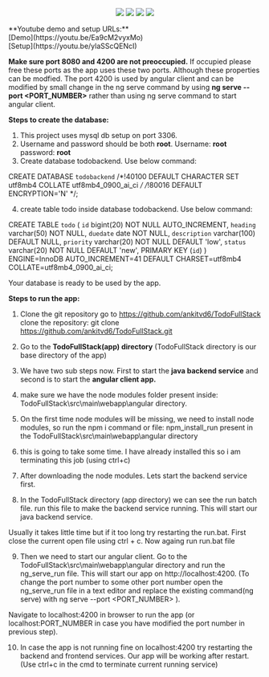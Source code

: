 <p align="center">
<img src="https://img.shields.io/badge/language-Java-blue?style=flat">
<img src="https://img.shields.io/badge/framework-Spring%20Boot-brightgreen?style=flat">
<img src="https://img.shields.io/badge/frontend-Angular-red?style=flat">
<img src="https://img.shields.io/github/issues-pr-closed/ankitvd6/TodoFullStack?style=flat"/>
</p>
**Youtube demo and setup URLs:**<br>
[Demo](https://youtu.be/Ea9cM2vyxMo)<br>
[Setup](https://youtu.be/ylaSScQENcI)<br>

**Make sure port 8080 and 4200 are not preoccupied.** If occupied please free these ports as the app uses these two ports. Although these 
properties can be modfied. The port 4200 is used by angular client and can be modified by small change in the ng serve command by using 
**ng serve --port <PORT_NUMBER>** rather than using ng serve command to start angular client.

**Steps to create the database:**
1. This project uses mysql db setup on port 3306.
2. Username and password should be both **root**. Username: **root** password: **root**
3. Create database todobackend. Use below command:

CREATE DATABASE `todobackend` /*!40100 DEFAULT CHARACTER SET utf8mb4 COLLATE utf8mb4_0900_ai_ci */ /*!80016 DEFAULT ENCRYPTION='N' */;

4. create table todo inside database todobackend. Use below command:

CREATE TABLE `todo` (
  `id` bigint(20) NOT NULL AUTO_INCREMENT,
  `heading` varchar(50) NOT NULL,
  `duedate` date NOT NULL,
  `description` varchar(100) DEFAULT NULL,
  `priority` varchar(20) NOT NULL DEFAULT 'low',
  `status` varchar(20) NOT NULL DEFAULT 'new',
  PRIMARY KEY (`id`)
) ENGINE=InnoDB AUTO_INCREMENT=41 DEFAULT CHARSET=utf8mb4 COLLATE=utf8mb4_0900_ai_ci;

Your database is ready to be used by the app.

**Steps to run the app:**

1. Clone the git repository
go to https://github.com/ankitvd6/TodoFullStack
clone the repository:  git clone https://github.com/ankitvd6/TodoFullStack.git
 
2. Go to the **TodoFullStack(app) directory** (TodoFullStack directory is our base directory of the app)

3. We have two sub steps now. First to start the **java backend service** and second is to start the **angular client app.**

4. make sure we have the node modules folder present inside: TodoFullStack\src\main\webapp\angular directory.

5. On the first time node modules will be missing, we need to install node modules, so run the npm i command or file: npm_install_run present in the TodoFullStack\src\main\webapp\angular directory

6. this is going to take some time. I have already installed this so i am terminating this job (using ctrl+c)

7. After downloading the node modules. Lets start the backend service first.

8. In the TodoFullStack directory (app directory) we can see the run batch file. run this file to make the backend service running. This will start our java backend service.

Usually it takes little time but if it too long try restarting the run.bat. First close the current open file using ctrl + c. Now againg run run.bat file


9. Then we need to start our angular client. Go to the TodoFullStack\src\main\webapp\angular directory and run the ng_serve_run
file. This will start our app on http://localhost:4200. (To change the port number to some other port number open the ng_serve_run file
in a text editor and replace the existing command(ng serve) with ng serve --port <PORT_NUMBER> ).

Navigate to localhost:4200 in browser to run the app (or localhost:PORT_NUMBER in case you have modified the port number in previous step).


10. In case the app is not running fine on localhost:4200 try restarting the backend and frontend services. Our app will be working after restart. (Use ctrl+c in the cmd to terminate current running service)


